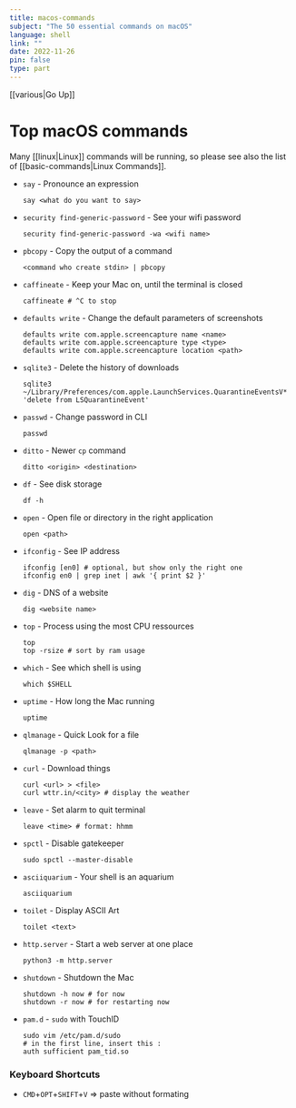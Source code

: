 ```yaml
---
title: macos-commands
subject: "The 50 essential commands on macOS"
language: shell
link: ""
date: 2022-11-26
pin: false
type: part
---
```

[[various|Go Up]]
# Top macOS commands
Many [[linux|Linux]] commands will be running, so please see also the list of [[basic-commands|Linux Commands]].

+ `say` - Pronounce an expression
  ```shell
  say <what do you want to say>
  ```
+ `security find-generic-password` - See your wifi password
  ```shell
  security find-generic-password -wa <wifi name>
  ```
+ `pbcopy` - Copy the output of a command
  ```shell
  <command who create stdin> | pbcopy
  ```
+ `caffineate` - Keep your Mac on, until the terminal is closed
  ```shell
  caffineate # ^C to stop
  ``` 
+ `defaults write` - Change the default parameters of screenshots
  ```shell
  defaults write com.apple.screencapture name <name>
  defaults write com.apple.screencapture type <type>
  defaults write com.apple.screencapture location <path>
  ```
+ `sqlite3` - Delete the history of downloads
  ```shell
  sqlite3 ~/Library/Preferences/com.apple.LaunchServices.QuarantineEventsV* 'delete from LSQuarantineEvent'
  ``` 
+ `passwd` - Change password in CLI
  ```shell
  passwd
  ```
+ `ditto` - Newer `cp` command
  ```shell
  ditto <origin> <destination>
  ```
+ `df` - See disk storage
  ```shell
  df -h
  ``` 
+ `open` - Open file or directory in the right application
  ```shell
  open <path>
  ```
+ `ifconfig` - See IP address
  ```shell
  ifconfig [en0] # optional, but show only the right one
  ifconfig en0 | grep inet | awk '{ print $2 }'
  ```
+ `dig` - DNS of a website
  ```shell
  dig <website name>
  ```
+ `top` - Process using the most CPU ressources
  ```shell
  top 
  top -rsize # sort by ram usage
  ```
+ `which` - See which shell is using
  ```shell
  which $SHELL
  ```
+ `uptime` - How long the Mac running
  ```shell
  uptime
  ```
+ `qlmanage` - Quick Look for a file
  ```shell
  qlmanage -p <path>
  ```
+ `curl` - Download things
  ```shell
  curl <url> > <file>
  curl wttr.in/<city> # display the weather
  ```
+ `leave` - Set alarm to quit terminal
  ```shell
  leave <time> # format: hhmm
  ```
+ `spctl` - Disable gatekeeper
  ```shell
  sudo spctl --master-disable
  ```
+ `asciiquarium` - Your shell is an aquarium
  ```shell
  asciiquarium
  ```
+ `toilet` - Display ASCII Art
  ```shell
  toilet <text>
  ```
+ `http.server` - Start a web server at one place
  ```shell
  python3 -m http.server
  ```
+ `shutdown` - Shutdown the Mac
  ```shell
  shutdown -h now # for now
  shutdown -r now # for restarting now
  ```
+ `pam.d` - `sudo` with TouchID
  ```shell
  sudo vim /etc/pam.d/sudo
  # in the first line, insert this :
  auth sufficient pam_tid.so
  ``` 




### Keyboard Shortcuts
+ `CMD`+`OPT`+`SHIFT`+`V` => paste without formating